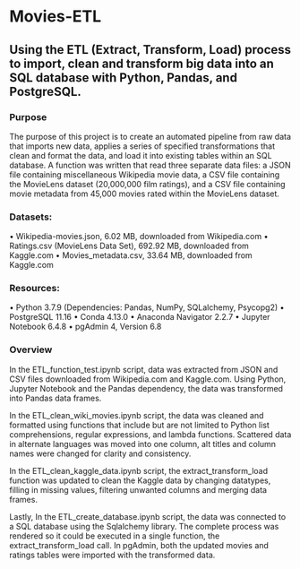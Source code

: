 # Movies-ETL

## Using the ETL (Extract, Transform, Load) process to import, clean and transform big data into an SQL database with Python, Pandas, and PostgreSQL. 

### Purpose

The purpose of this project is to create an automated pipeline from raw data that imports new data, applies a series of specified transformations that clean and format the data, and load it into existing tables within an SQL database. A function was written that read three separate data files: a JSON file containing miscellaneous Wikipedia movie data, a CSV file containing the MovieLens dataset (20,000,000 film ratings), and a CSV file containing movie metadata from 45,000 movies rated within the MovieLens dataset. 

### Datasets:
•	Wikipedia-movies.json, 6.02 MB, downloaded from Wikipedia.com
•	Ratings.csv (MovieLens Data Set), 692.92 MB, downloaded from Kaggle.com
•	Movies_metadata.csv, 33.64 MB, downloaded from Kaggle.com

### Resources:
•	Python 3.7.9 (Dependencies: Pandas, NumPy, SQLalchemy, Psycopg2)
•	PostgreSQL 11.16
•	Conda 4.13.0
•	Anaconda Navigator 2.2.7
•	Jupyter Notebook 6.4.8
•	pgAdmin 4, Version 6.8

### Overview

In the ETL_function_test.ipynb script, data was extracted from JSON and CSV files downloaded from Wikipedia.com and Kaggle.com. Using Python, Jupyter Notebook and the Pandas dependency, the data was transformed into Pandas data frames.

In the ETL_clean_wiki_movies.ipynb script, the data was cleaned and formatted using functions that include but are not limited to Python list comprehensions, regular expressions, and lambda functions. Scattered data in alternate languages was moved into one column, alt titles and column names were changed for clarity and consistency. 

In the ETL_clean_kaggle_data.ipynb script, the extract_transform_load function was updated to clean the Kaggle data by changing datatypes, filling in missing values, filtering unwanted columns and merging data frames.  

Lastly, In the ETL_create_database.ipynb script, the data was connected to a SQL database using the Sqlalchemy library. The complete process was rendered so it could be executed in a single function, the extract_transform_load call. In pgAdmin, both the updated movies and ratings tables were imported with the transformed data. 
